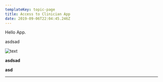 ```yaml
---
templateKey: topic-page
title: Access to Clinician App
date: 2019-09-06T22:04:45.246Z
---
```

Hello App.

asdsad

![text](/img/chemex.jpg "title test")

**asdsad**

**asd**

- - -
